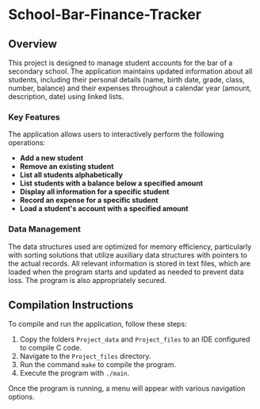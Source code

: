 # School-Bar-Finance-Tracker

## Overview

This project is designed to manage student accounts for the bar of a secondary school. The application maintains updated information about all students, including their personal details (name, birth date, grade, class, number, balance) and their expenses throughout a calendar year (amount, description, date) using linked lists. 

### Key Features

The application allows users to interactively perform the following operations:

- **Add a new student**
- **Remove an existing student**
- **List all students alphabetically**
- **List students with a balance below a specified amount**
- **Display all information for a specific student**
- **Record an expense for a specific student**
- **Load a student's account with a specified amount**

### Data Management

The data structures used are optimized for memory efficiency, particularly with sorting solutions that utilize auxiliary data structures with pointers to the actual records. All relevant information is stored in text files, which are loaded when the program starts and updated as needed to prevent data loss. The program is also appropriately secured.

## Compilation Instructions

To compile and run the application, follow these steps:

1. Copy the folders `Project_data` and `Project_files` to an IDE configured to compile C code.
2. Navigate to the `Project_files` directory.
3. Run the command `make` to compile the program.
4. Execute the program with `./main`.

Once the program is running, a menu will appear with various navigation options.
